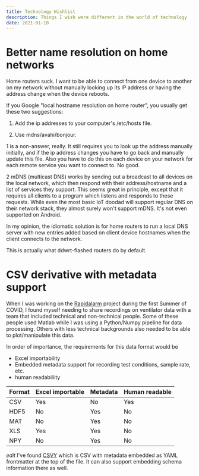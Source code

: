 ```yaml
---
title: Technology Wishlist
description: Things I wish were different in the world of technology
date: 2021-01-18
---
```


# Better name resolution on home networks

Home routers suck.  I want to be able to connect from one device to another on my network without manually looking up its IP address or having the address change when the device reboots.

If you Google "local hostname resolution on home router", you usually get these two suggestions:

1. Add the ip addresses to your computer's /etc/hosts file.

2. Use mdns/avahi/bonjour.

1 is a non-answer, really.  It still requires you to look up the address manually initially, and if the ip address changes you have to go back and manually update this file.  Also you have to do this on each device on your network for each remote service you want to connect to.  No good.

2 mDNS (multicast DNS) works by sending out a broadcast to all devices on the local network, which then respond with their address/hostname and a list of services they support.  This seems great in principle, except that it requires all clients to a program which listens and responds to these requests.  While even the most basic IoT doodad will support regular DNS on their network stack, they almost surely won't support mDNS.  It's not even supported on Android.

In my opinion, the idiomatic solution is for home routers to run a local DNS server with new entries added based on client device hostnames when the client connects to the network.

This is actually what ddwrt-flashed routers do by default.

# CSV derivative with metadata support

When I was working on the [Rapidalarm](https://rapidalarm.github.io/#!index.md) project during the first Summer of COVID, I found myself needing to share recordings on ventilator data with a team that included technical and non-technical people.  Some of these people used Matlab while I was using a Python/Numpy pipeline for data processing.  Others with less technical backgrounds also needed to be able to plot/manipulate this data.

In order of importance, the requirements for this data format would be

- Excel importability
- Embedded metadata support for recording test conditions, sample rate, etc.
- human readabiliity

| Format | Excel importable | Metadata | Human readable |
|--------|------------------|----------|----------------|
| CSV    | Yes              | No       | Yes            |
| HDF5   | No               | Yes      | No             |
| MAT    | No               | Yes      | No             |
| XLS    | Yes              | Yes      | No             |
| NPY    | No               | Yes      | No             |

*edit* I've found [CSVY](https://csvy.org) which is CSV with metadata embedded as YAML frontmatter at the top of the file.  It can also support embedding schema information there as well.

<!--
# Browser support for SRV records
# Common theming for static HTML website
- html imports
  - requires javascript?
- XSL (kinda) - github.com/evidlo/xsl-website
  - requires writing ugly XSLT
  - requires authoring content in XML
- client side generation
  - mdwiki
  - docsify
-->
